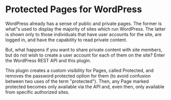# Protected Pages for WordPress

WordPress already has a sense of public and private pages. The former is what"s used to display the majority of sites which run WordPress.  The latter is shown only to those individuals that have user accounts for the site, are logged in, and have the capability to read private content.

But, what happens if you want to share private content with site members, but do not wish to create a user account for each of them on the site?  Enter the WordPress REST API and this plugin.

This plugin creates a custom visibility for Pages, called Protected, and removes the password protected option for them (to avoid confusion between two uses of the term "protected").  Then, any Page marked protected becomes only available via the API and, even then, only available from specific authorized sites.
